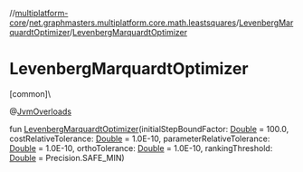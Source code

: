 //[multiplatform-core](../../../index.md)/[net.graphmasters.multiplatform.core.math.leastsquares](../index.md)/[LevenbergMarquardtOptimizer](index.md)/[LevenbergMarquardtOptimizer](-levenberg-marquardt-optimizer.md)

# LevenbergMarquardtOptimizer

[common]\

@[JvmOverloads](https://kotlinlang.org/api/latest/jvm/stdlib/kotlin.jvm/-jvm-overloads/index.html)

fun [LevenbergMarquardtOptimizer](-levenberg-marquardt-optimizer.md)(initialStepBoundFactor: [Double](https://kotlinlang.org/api/latest/jvm/stdlib/kotlin/-double/index.html) = 100.0, costRelativeTolerance: [Double](https://kotlinlang.org/api/latest/jvm/stdlib/kotlin/-double/index.html) = 1.0E-10, parameterRelativeTolerance: [Double](https://kotlinlang.org/api/latest/jvm/stdlib/kotlin/-double/index.html) = 1.0E-10, orthoTolerance: [Double](https://kotlinlang.org/api/latest/jvm/stdlib/kotlin/-double/index.html) = 1.0E-10, rankingThreshold: [Double](https://kotlinlang.org/api/latest/jvm/stdlib/kotlin/-double/index.html) = Precision.SAFE_MIN)
